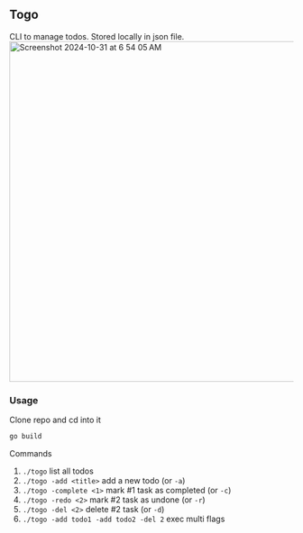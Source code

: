 ## Togo
CLI to manage todos. Stored locally in json file.
<img width="605" alt="Screenshot 2024-10-31 at 6 54 05 AM" src="https://github.com/user-attachments/assets/a1946b76-ad82-4a6a-a786-94dda2cd4958">

### Usage
Clone repo and cd into it

```bash
go build
```

Commands
1. `./togo` list all todos
2. `./togo -add <title>` add a new todo (or `-a`)
3. `./togo -complete <1>` mark #1 task as completed (or `-c`)
4. `./togo -redo <2>` mark #2 task as undone (or `-r`)
5. `./togo -del <2>` delete #2 task (or `-d`)
6. `./togo -add todo1 -add todo2 -del 2` exec multi flags
